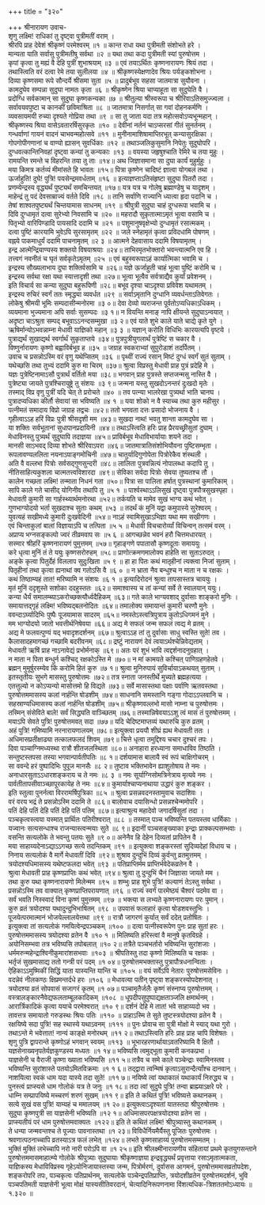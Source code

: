 +++
title = "३२०"

+++
श्रीनारायण उवाच-  
शृणु लक्ष्मि! राधिकां तु दृष्ट्वा पुत्रीमतीं वराम् ।  
श्रीरपि प्राह देवेशं श्रीकृष्णं परमेश्वरम् ॥१ ॥
कान्त राधा यथा पुत्रीमती संशोभते हरे ।  
मान्यता याति सर्वासु पुत्रीमतीषु सर्वथा ॥२ ॥
यथा तथा कदा पुत्रीमती स्यां पुरुषोत्तम ।  
कृपां कृत्वा तु मह्यं वै देहि पुत्रीं शुभाश्रयाम् ॥३ ॥
एवं तयाऽर्थितः कृष्णनारायणः श्रियं तदा ।  
तथास्त्विति वरं दत्वा रेमे तया सुलीलया ॥४ ॥
श्रीकृष्णस्येक्षणादेव श्रियः पर्यङ्कशोभना ।  
दिव्या कृष्णसमा रूपे सौन्दर्ये श्रीसमा सुता ॥५ ॥
प्रादुर्बभूव सहसा जातमात्रा सुयौवना ।  
कामदुघेव सम्पन्ना सुदुघा नामतः कृता ॥६ ॥
श्रीकृष्णेन श्रिया चाप्याहूता सा सुदुघेति वै ।  
प्रदोग्धि सर्वकामान् सा सुदुघा कृष्णकन्यका ॥७ ॥
श्रीतुल्या श्रीस्वरूपा च श्रीरिवाऽतिसमुज्ज्वला ।  
सर्वावयवपुष्टा च कानकीं छविमाश्रिता ॥८ ॥
जातमात्रा निसर्गात् सा गवां दोहनकर्मणि ।  
व्यवसायमयी रुच्या दृश्यते गोप्रिया तथा ॥९ ॥
सा तु जाता यदा तत्र महोत्सवोऽप्यभून्महान् ।  
श्रीकृष्णस्य श्रिया वासेऽवतारर्षिसुरकृतः ॥१० ॥
देवीनां नर्तनं चाऽप्सरसां गीतं सुनर्तनम् ।  
गन्धर्वाणां गायनं वादनं चाभवन्महोत्सवे ॥११ ॥
मुनीनामाशिषामाप्तिरभूत् कन्यासुरक्षिका ।  
गोपगोपीगणानां च वाण्यो ह्यासन् सुवर्धिकाः ॥१२ ॥
तथाञ्जलिकुसुमानि निपेतुः सुदुघोपरि ।  
दुग्धवत्कान्तिनिवहां दृष्ट्वा कन्यां तु कन्यकाः ॥१३ ॥
वयस्या जहृषुश्चाति रेमिरे च तया मुहुः ।  
रामयन्ति रमन्ते च विहरन्ति तया तु ताः ॥१४॥
अथ जिज्ञासमाना सा दुघा कार्यं मुहुर्मुहुः ।  
मया किमत्र कर्तव्यं मीमांसते हि भावतः ॥१५॥
पित्रा कृष्णेन चादिष्टं ज्ञात्वा योगबलं तथा ।  
ऊर्जाहुति! दुघे! पुत्रि! पयसेन्द्रमवर्धताम् ॥१६ ॥
इत्याज्ञप्ताऽतिसंहृष्टा सुदुघा पितरौ तदा ।  
प्रणम्येन्द्रस्य वृद्ध्यर्थं पुष्ट्यर्थं समचिन्तयत् ॥१७॥
यत्र यत्र च गोलेषु ब्रह्माण्डेषु च यादृशम् ।  
माहेन्द्रं तु पदं देवसाम्राज्यं वर्तते दिवि ॥१८ ॥
तानि सर्वाणि राज्यानि ध्यात्वा हृदा पदानि च ।  
तेषां शाश्वतपुष्ट्यर्थं चिन्तयामास साधनम् ॥१९ ॥
श्रीपुत्री सुदुघा चाहं दुग्धरूपा भवामि च ।  
दिवि दुग्धामृतं दत्वा सुरेभ्यो निवसामि च ॥२० ॥
महरादौ सुकृतात्माऽमृतं भूत्वा वसामि च ।  
पितृभ्यो वारिपिण्डादि पायसादि ददामि च ॥२१ ॥
पशुमानुषवृक्षेभ्यो दुग्धामृतं रसात्मकम् ।  
दत्वा पुष्टिं कारयामि भुवेऽपि सुरसामृतम् ॥२२ ॥
जले स्नेहामृतं कृत्वा प्रविदधामि पोषणम् ।  
वह्नये पाकमाधुर्यं ददामि पाचनामृतम् ॥२ ३ ॥
आत्मने देहवासाय ददामि विषयामृतम् ।  
इन्द्र आत्मेन्द्रियाण्यस्य शक्तयो विषयाश्रयाः ॥२४॥
ताभिरमृतभोक्तारो भवन्त्यात्मनि एव हि ।  
तत्त्वगं नवनीतं च घृतं सर्वकृतेऽमृतम् ॥२५ ॥
एवं बहुस्वरूपाऽहं कार्यात्मिका भवामि च ।  
इन्द्रस्य सौख्यलाभाय दुघा शक्तिर्वसामि च ॥२६॥
यज्ञे ऊर्जाहुती चाहं भूत्वा पुष्टिं करोमि च ।  
इन्द्रस्य सर्वथा रक्षा यथा स्यात्तादृशी तथा ॥२७॥
भूत्वा भूत्वैव सर्वत्राद्यैव कुर्यां प्रवेशनम् ।  
इति विचार्य सा कन्या सुदुघा बहुरूपिणी ॥२८॥
बभूव दृश्या चाऽदृश्या प्रविवेश यथामतम् ।  
इन्द्रस्य रुचिरं स्वर्गं ततः स्मृद्ध्या व्यवर्धत ॥२९ ॥
सर्वाऽमृतानि दुग्धानि व्यवर्धन्ताऽतिवेगतः ।  
लोकेषु श्रीमयी भूमिः सम्पदासीन्मनोरमा ॥३ ०॥
देवा देव्यो व्यराजन्त पूर्वतोऽप्यधिकाऽधिकम् ।  
व्ययमाना भुज्यमाना अपि सर्वाः सुसम्पदः ॥३ १॥
न वियन्ति मनाङ् नापि क्षीयन्ते सुदुघाऽन्वयात् ।  
अदृष्टा चाऽश्रुता सम्पद् बभूवाऽऽनन्दसम्मुखा ॥३ २॥
एवं याते शुभे काले याते चाद्ये कृते युगे ।  
ऋषिर्मान्योऽभवन्नाम्ना मेधावी याज्ञिको महान् ॥३ ३ ॥
यज्ञान् करोति विधिभिः कारयत्यपि वृष्टये ।  
पुत्राद्यर्थं सुखाद्यर्थ स्वर्गार्थं सुकृताप्तये ॥३४॥
पुत्रपुत्रीयुगलार्थं पुत्रेष्टिं स चकार वै ।  
विष्णुर्नारायणः कृष्णो बह्वाविर्बभूव ह ॥३५ ॥
जग्राह स्वकराभ्यां सुपुरोडाशं तदर्पितम् ।  
उवाच च प्रसन्नोऽस्मि वरं वृणु यथेप्सितम् ॥३६ ॥
पृथ्वीं राज्यं रसान् मिष्टं दुग्धं स्वर्गं सुतं सुताम् ।  
यथेच्छसि तथा तुभ्यं ददामि कुरु मा चिरम् ॥३७॥
श्रुत्वा विप्रस्तु मेधावी प्राह पुत्रं प्रदेहि मे ।  
यज्ञः पुत्रेष्टिनामाऽसौ पुत्रार्थं वर्तितो मया ॥३८॥
भगवान् प्राह पुत्रस्ते सप्तजन्मसु नास्ति वै ।  
पुत्रेष्ट्या जायते पुत्रश्चिरायुष्ट्रे तु संशयः ॥३ ९॥
जन्मना यस्तु सुखदोऽनन्तरं दुःखदो मृतेः ।  
तस्माद् विप्र वृणु पुत्रीं यदि चेत् ते प्ररोचते ॥४० ॥
तव पत्न्या भालरेखा पुत्र्यर्था भाति चानघ ।  
पुत्रादप्यधिका कीर्तौ सेवायां सा भविष्यति ॥४ १ ॥
यया शोको न वै स्याच्च तथा कुरु महीसुर ।  
पत्नीमतं समादाय विप्रो जग्राह तद्वचः ॥४२॥
ततो भगवता दत्तः प्रसादो भोजनाय वै ।  
गृहीत्वाऽऽह हरिं विप्रः पुत्री श्रीसदृशी मम ॥४३॥
सुखदा नाथ! भवतु शान्ता कामदुघेव सा ।  
या शक्तिः सर्वभूतानां सुधापानप्रदायिनी ॥४४॥
तथाऽस्त्विति हरिः प्राह प्रैरयच्छ्रीसुतां दुघाम् ।  
मेधाविनस्तु पुत्र्यर्थं सुदुघापि तदाज्ञया ॥४५॥
प्राविर्बभूव मेधाविभार्यायाः शयने तदा ।  
मानसी साऽभवद् दिव्या शोभते श्रीरिवाऽपरा ॥४६॥
जातमात्रातिसंशोभियौवना पुष्टिसम्भृता ।  
रूपलावण्यललिता नयनाऽपाङ्गमोचिनी ॥४७॥
चातुर्यादिगुणोपेता पित्रोरेकैव शंस्थली ।  
अति वै वल्लभा पित्रोः सर्वसद्गुणसुन्दरी ॥४८॥
लालिता पुत्रवन्नित्यं नोपालब्धा कदापि तु ।  
नीतिसाहित्यकुशला चात्मतत्त्वविशारदा ॥४९॥
सेविका सर्वदा पित्रोः सेवया तुष्यतश्च तौ ।  
कालेन गच्छता लक्ष्मि! तन्माता निधनं गता ॥५०॥
पित्रा सा पालिता हर्षात् पुत्रस्थानां कुमारिकाम् ।  
सापि काले गते चासीद् योगिनीव तथापि तु ॥५ १ ॥
पार्श्वस्थाऽऽलिसुखं दृष्ट्वा पुत्रपौत्रसुखस्पृहा ।  
मेधावती कुमारी सा गार्हस्थ्यार्थमनोरथा ॥५२॥
तर्कयति च मामेव सुखं भाग्य कथं भवेत् ।  
गुणभाग्योदयो भर्ता सुखदाश्च सुताः कथम् ॥५३ ॥
तदर्थं कं मुनिं यद्वा कमुपास्ये सुरेश्वरम् ।  
युवत्यहं सखीमध्ये कुमारी दुःखवेदिनी ॥५४॥
नाऽहं स्वामिसुखाऽभिज्ञा यथा मम सखीगणः ।  
एवं चिन्ताकुलां बालां विज्ञायाऽपि च तत्पिता ॥५ ५ ॥
मेधावी विचचारोर्व्यां विचिन्वन् तत्समं वरम् ।  
अप्राप्य भग्नसङ्कल्पो ज्वरं तीव्रमवाप सः ॥५ ६ ॥
आगच्छन्नेव भवनं हरौ चित्तमधारयत् ।  
सस्मार श्रीहरिं कृष्णनारायणं पुमुत्तमम् ॥५७॥
गृहाङ्गणे पपातासौ कृष्णदूताः समाययुः ।  
करे धृत्वा मुनिं तं ते ययुः कृष्णसरोरुहम् ॥५८॥
प्राणोत्क्रमणमालोक्य हाहेति सा सुताऽरुदत् ।  
अङ्के कृत्वा पितुर्देहं विललाप सुदुःखिता ॥५ ९ ॥
हा हा पितः कथं मातृहीनां त्यक्त्वा निजां सुताम् ।  
पितृहीनां तथा कृत्वा ह्यनाथां क्व गतोऽसि वै ॥६ ० ॥
न भ्राता नैव बन्धुश्च न माता न च रक्षकः ।  
कथं तिष्ठाम्यहं तात! मरिष्यामि न संशयः ॥६ १ ॥
इत्यादिरोदनं श्रुत्वा तापसास्तत्र चाययुः ।  
मृतं मुनिं ददृशुस्ते सशोका ददहुस्ततः ॥६२॥
समाश्वास्य च तां कन्यां सर्वे ते स्वालयान् ययुः।  
कन्या धैर्यं समालम्ब्याऽकरोच्छक्त्यौर्ध्वदैहिकम् ॥६३॥
गते काले भाग्यवशाद् दुर्वासाः शाङ्करो मुनिः ।  
समायात्तद्गृहं लक्ष्मि! भविष्यद्बलनोदितः ॥६४॥
तमालोक्य समायान्तं कुमारी चरणौ मुनेः ।  
ववन्दाऽर्घ्यादिभिः पुष्पैः पूजयामास सादरम् ॥६५॥
नमस्तेऽस्त्वत्रिपुत्राय कुतोऽधिगमनं मुने ।  
मम भाग्योदयो जातो भवत्तीर्थनिषेवया ॥६६॥
अद्य मे सफलं जन्म सफलं त्वद्य मे व्रतम् ।  
अद्य मे फलवत्पुण्यं यद् भवादृशदर्शनम् ॥६७॥
श्रुत्वाऽऽह तां तु दुर्वासाः साधु स्वस्ति सुते! तव ।  
कैलासादहमागच्छं गच्छामि बदरीवनम् ॥६८॥
द्रष्टुं नारायणं देवं त्वयाऽर्थश्चेन्निवेद्यताम् ।  
मेधावती ऋषिं प्राह नाऽनावेद्यं प्रभोर्मनाक् ॥६९॥
अतः परं शुभं भावि त्वद्दर्शनादनुग्रहात् ।  
न माता न पिता बन्धुर्न कश्चिद् रक्षकोऽस्ति मे ॥७०॥
न मां कामयते कश्चित् पाणिग्रहणहेतवे ।  
ब्रह्मन् मुमूर्षुरस्म्येव किं करोमि हितं कुरु ॥७ १॥
श्रुत्वा मुनिरुपायं सुविर्चायाऽकथयत् सुताम् ।  
इतस्तृतीयः सुभगे मासस्तु पुरुषोत्तमः ॥७२॥
तत्र स्नाता जनस्तीर्थे मुच्यते ब्रह्महत्यया ।  
एतत्तुल्यो न कोऽप्यन्यो मासोत्तमो हि विद्यते ॥७३॥
सर्वे मासास्तथा पक्षाः पर्वाणि ऋतवस्तथा ।  
पुरुषोत्तममासस्य कलां नार्हन्ति षोडशीम् ॥७४॥
साधनानि समस्तानि गङ्गा गोदाऽऽप्लवानि च ।  
सहस्राण्यधिमासस्य कलां नार्हन्ति षोडशीम् ॥७५॥
श्रीकृष्णवल्लभो मासो नाम्ना च पुरुषोत्तमः ।  
तस्मिन् संसेविते बाले! सर्वं सिद्ध्यति वाञ्च्छितम् ॥७६॥
तस्मान्निषेवयाऽऽशु त्वं मासं तं पुरुषोत्तमम् ।  
मयाऽपि सेवते पुत्रि! पुरुषोत्तमवत् सदा ॥७७॥
यदि चेदिष्टमाप्तव्यं यथारुचि कुरु व्रतम् ।  
अहं पुत्रि! गमिष्यामि नरनारायणालयम् ॥७८॥
इत्युक्त्वा प्रययौ शीघ्रं ह्यथ मेधावती ततः ।  
अधिमासप्रतीक्षाढ्या तत्कालफलदं शिवम् ॥७९॥
चित्ते धृत्वा तमुद्दिश्य चचार दुश्चरं तपः ।  
दिवा पञ्चाग्निमध्यस्था रात्रौ शीतजलस्थिता ॥८०॥
अनाहारा हरध्याना समाधाविव तिष्ठति ।  
सन्तुष्टस्तपसा तस्या भगवान्पार्वतीपतिः ॥८ १॥
दर्शयामास बालायै स्वं रूपं चाक्षिगोचरम् ।  
सा ववन्दे हरं पुष्पादिभिः पुपूज मानसैः ॥८ २॥
तुष्टाव भक्तिभावेन ह्याशुतोषाय ते नमः ।  
अनाधारसुताऽऽधारशङ्कराय च ते नमः ॥८ ३ ॥
नमः सूर्याग्निसोमत्रिनेत्राय मृत्यवे नमः ।  
पार्वतीतापसीवाञ्च्छापूरकायेह ते नमः ॥८४॥
कुमार्याश्चाप्यनाथाया उद्धारं कुरु शङ्कर ।  
इति स्तुत्वा पुनर्नत्वा विररामर्षिपुत्रिका ॥८५ ॥
श्रुत्वा प्रसन्नवदनस्तामुवाच सदाशिवः ।  
वरं वरय भद्रं ते प्रसन्नोऽस्मि ददामि ते ॥८६॥
बालोवाच दयासिन्धो प्रसन्नश्चेन्ममोपरि ।  
पतिं देहि पतिं देहि पतिं देहि पतिं पतिम् ॥८७॥
इत्याश्रुत्य महादेवो जगादर्षिसुतां तदा ।  
पञ्चकृत्वस्त्वया यस्मात् प्रार्थितः पतिरीश्वरात् ॥८८ ॥
तस्मात् पञ्च भविष्यन्ति पतयस्तव धार्मिकाः ।  
यज्वानः सत्यसन्धाश्च राजन्यास्त्वन्मयाः सुते ॥८ ९॥
इदानीं पञ्चसङ्ख्याका इन्द्राः प्राक्कल्पसम्भवाः ।  
वसन्ति सत्यलोके ते भवन्तु पतयः सुते ॥९ ०॥
अनेनैव हि देहेन दिव्यतां प्रापितेन वै ।  
मया साहाय्यदेनाऽद्याऽऽगच्छ सत्ये तदन्तिकम् ॥९१ ॥
इत्युक्त्वा शङ्करस्तां सुदिव्यदेहां विधाय च ।  
निनाय सत्यलोकं वै मार्गे मेधावतीं दिवि ॥९२॥
शुश्राव दुन्दुभिं दिव्यं कुर्वन्तु व्रतमुत्तमम् ।  
त्रयोदश्यधिमासस्य यथेष्टफलदा भवेत् ॥९३ ॥
पतिप्राप्तिर्मम प्राप्तिर्भवेदेकव्रतेन वै ।  
श्रुत्वा मेधावती प्राह कृष्णप्राप्तिः कथं भवेत् ॥९४॥
श्रुत्वा तु दुन्दुभिं चैनं जिज्ञासा जायते मम ।  
तथा कुरु यथा कृष्णनारायणो मिलेन्मम ॥९५ ॥
शम्भुः प्राह शुभे पुत्रि! कल्याणं तेऽस्तु सर्वथा ।  
प्रसन्नोऽस्मि तव वाक्यात् कृष्णप्राप्तिपरायणात् ॥९६ ॥
राज्यं स्वर्गं पारमेष्ठ्यं चैश्वरं पदमेव वा ।  
सर्वं भवति निस्स्वादं विना कृष्णं पुमुत्तमम् ॥९७ ॥
भक्त्या स लभ्यते कृष्णनारायणः परः पुमान् ।  
कुरु व्रतं त्रयोदश्या यथादुन्दुभिभाषितम् ॥९८ ॥
उपवासं फलाहारं कृत्वा षोडशवस्तुभिः ।  
पूजयेत्परमात्मानं भोजयेल्लालयेत्तथा ॥९९ ॥
रात्रौ जागरणं कुर्यात् सर्वं ददेत् प्रतोषितः ।  
इत्युक्त्वा तां सत्यलोकं गमयित्वेन्द्रपञ्चकम् ॥१०० ॥
दत्वा पत्नीस्वरूपेण पुनः प्राह सुतां हरः ।  
पुरुषोत्तममासस्य त्रयोदश्या व्रतेन वै ॥१० १ ॥
मिलिष्यति हरिस्त्वां वै मानुषे कृतविग्रहे ।  
अयोनिसम्भवा तत्र भविष्यसि तपोबलात् ॥१० २॥
तत्रैते पञ्चभर्तारो भविष्यन्ति सुरांशजाः ।  
धर्ममरुन्महेन्द्राश्विनीकुमारांशसभवाः ॥१०३ ॥
श्रीपतिस्तु तदा कृष्णो मिलिष्यति च रक्षकः ।  
भर्तृजं सुखमासाद्य ततो गन्त्री परं पदम् ॥१ ०४॥
पुरुषोत्तमभक्तास्तु पुत्रापौत्रधनान्विताः ।  
ऐहिकाऽऽमुष्मिकीं सिद्धिं याता यास्यन्ति यान्ति च ॥१०५ ॥
वयं सर्वेऽपि नेतारः पुरुषोत्तमसेविनः ।  
वदन्नेवं नीलकण्ठः क्षिप्रमन्तर्दधे हरः ॥१०६ ॥
मेधावत्या पतीन् पृष्ट्वा शङ्करस्योपदेशनात् ।  
त्रयोदश्या व्रतं सोपवासं सजागरं कृतम् ॥१ ०७॥
पञ्चामृतैर्जलैः कृष्णं संस्नाप्य पुरुषोत्तमम् ।  
वस्त्रालङ्कारनैवेद्यफलताम्बूलकादिकम् ॥१०८ ॥
धूपदीपसुपुष्पाद्यक्षताञ्जलि क्षमार्थनम् ।  
आरार्त्रिकादिकं कृत्वा ययाचे परमेश्वरात् ॥१० ९॥
दर्शनं देहि मे तात! भवे साहाय्यदो भव ।  
तावत्तत्र समायातो गरुडस्थः श्रियः पतिः ॥११० ॥
प्राहाऽस्मि ते सुते तुष्टस्त्रयोदश्या व्रतेन वै ।  
रक्षयिष्ये सदा पुत्रि! सह स्थास्ये यथाऽवनम् ॥१११ ॥
पुनः प्रोवाच सा पुत्री मोक्षो मे स्याद् यथा गुरो ।  
तथाऽन्ते मे भवेत्तात! नान्यं काङ्क्षे मनोरथम् ॥११ २॥
तथाऽस्त्विति हरिः प्राह प्राह चापि विशेषतः ।  
शृणु पुत्रि द्वापरान्ते कृष्णोऽहं भगवान् स्वयम् ॥११३ ॥
भूभारहरणार्थायाऽवतरिष्यामि वै क्षितौ ।  
यज्ञसेनाख्यनृपतेर्यज्ञकुण्डस्य मध्यतः ॥१ १४॥
भविष्यसि त्वमुद्भूता कुमारी कनकप्रभा ।  
याज्ञसेनी च वैराजी कृष्णा ख्याता भविष्यसि ॥११ ५॥
तत्रैव च समे काले पञ्चेन्द्राः स्वामिनस्तव ।  
भविष्यन्ति सुरांशास्ते पतयोऽमितविक्रमाः ॥१ १ ६॥
तद्द्वारा त्वन्मिषं कृत्वाऽसुरान्दैत्याँश्च दानवान् ।  
नाशयित्वा स्वकं धाम यदा यास्ये तदा सुते! ॥११ ७॥
नयिष्ये त्वां यथाकालं यथाकार्यं निरुद्ध्य च ।  
पुनस्त्वं प्राप्स्यसे धाम गोलोकं यत्र ते जनुः ॥१ १८॥
तदा त्वां सुदुघे पुत्रि! तन्वा ब्राह्म्याऽक्षरे परे ।  
धाम्नि सम्प्रापयिष्ये मच्चरणं शरणं सुखम् ॥११ ९॥
इति ते कथितं पुत्रि! भविष्यत्ते कथानकम् ।  
सत्ये सुखं वस पुत्रि! याम्यहं च ममालयम् ॥१ २०॥
इत्युक्त्वाऽदृश्यतां यातस्तदा श्रीपुरुषोत्तमः ।  
सुदुघा कृष्णपुत्री सा याज्ञसेनी भविष्यति ॥१२ १॥
अधिमासपरपक्षत्रयोदश्या व्रतेन सा ।  
प्राप्स्यतीयं परं धाम पुरुषोत्तमवाक्यतः ॥१२२॥
इति ते कथितं लक्ष्मि! श्रीपुत्र्यास्तु कथानकम् ।  
ते धन्या जन्मवन्तश्च ते पूज्याः पावनास्तथा ॥१ २३॥
विविधैर्नियमैर्यैस्तु पूजितः पुरुषोत्तमः ।  
श्रवणात्पठनाच्चापि व्रतस्याऽत्र फलं लभेत् ॥१२४॥
लभते कृष्णसाहाय्यं पुरुषोत्तमसम्मतम् ।  
भुक्तिं मुक्तिं लभेच्चापि नरो नारी परोऽपि वा ॥१ २५॥
इति श्रीलक्ष्मीनारायणीय संहितायां प्रथमे कृतयुगसन्ताने पुरुषोत्तममासमाहात्म्ये गोलोके श्रीपुत्र्याः सुदुघायाः श्रीकृष्णाज्ञया इन्द्रवृद्ध्यर्थं प्रवृत्ताया रसाऽमृतात्मकता, याज्ञिकस्य मेधाविविप्रस्य गृहेऽयोनिजायास्तस्या जन्म, पित्रोर्मरणं, दुर्वासस आगमनं, पुरुषोत्तममासव्रतोपदेशः, शङ्करोपरि तपः, पञ्चकृत्वः पतिप्रार्थनम्, सत्यलोके पञ्चेन्द्रपतिप्राप्तिः, त्रयोदशीव्रतेन पुरुषोत्तमदर्शनं, भुवि पञ्चपतिमती याज्ञसेनी भूत्वा मोक्षं यास्यसीतिवरदानं, चेत्यादिनिरूपणनामा विंशत्यधिक-त्रिशततमोऽध्यायः ॥१.३२० ॥
    
